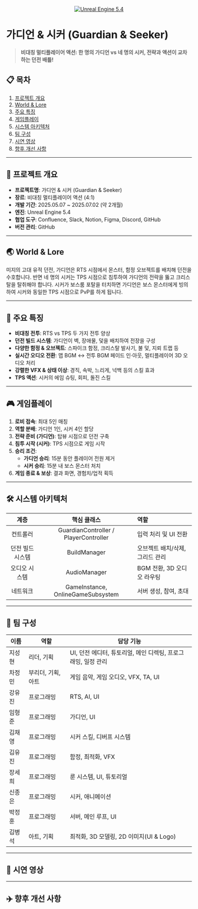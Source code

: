 <!--
===================================================
 Project: 가디언 & 시커 (Guardian & Seeker)
 Custom README for Final Project
===================================================
-->

<p align="center">
  <a href="https://github.com/YourOrg/Guardian-Seeker">
    <img src="https://img.shields.io/badge/Unreal%20Engine-5.4-blue" alt="Unreal Engine 5.4" />
  </a>
</p>

# 가디언 & 시커 (Guardian & Seeker)

> **비대칭 멀티플레이어 액션: 한 명의 가디언 vs 네 명의 시커, 전략과 액션이 교차하는 던전 배틀!**

## 📋 목차
1. [프로젝트 개요](#프로젝트-개요)
2. [World & Lore](#world--lore)
3. [주요 특징](#주요-특징)
4. [게임플레이](#게임플레이)
5. [시스템 아키텍처](#시스템-아키텍처)
6. [팀 구성](#팀-구성)
7. [시연 영상](#시연-영상)
8. [향후 개선 사항](#향후-개선-사항)

---

## 📝 프로젝트 개요

- **프로젝트명**: 가디언 & 시커 (Guardian & Seeker)
- **장르**: 비대칭 멀티플레이어 액션 (4:1)
- **개발 기간**: 2025.05.07 ~ 2025.07.02 (약 2개월)
- **엔진**: Unreal Engine 5.4
- **협업 도구**: Confluence, Slack, Notion, Figma, Discord, GitHub
- **버전 관리**: GitHub

---

## 🌏 World & Lore

미지의 고대 유적 던전, 가디언은 RTS 시점에서 몬스터, 함정 오브젝트를 배치해 던전을 수호합니다.
반면 네 명의 시커는 TPS 시점으로 침투하여 가디언의 전략을 뚫고 크리스탈을 탈취해야 합니다.
시커가 보스룸 포탈을 터치하면 가디언은 보스 몬스터에게 빙의하여 시커와 동일한 TPS 시점으로 PvP를 하게 됩니다.

---

## 🌟 주요 특징

- **비대칭 전투**: RTS vs TPS 두 가지 전투 양상
- **던전 빌드 시스템**: 가디언이 벽, 장애물, 덫을 배치하여 전장을 구성
- **다양한 함정 & 오브젝트**: 스파이크 함정, 크리스탈 발사기, 불 덫, 지뢰 트랩 등
- **실시간 오디오 전환**: 맵 BGM ↔ 전투 BGM 페이드 인·아웃, 멀티플레이어 3D 오디오 처리
- **강렬한 VFX & 상태 이상**: 경직, 속박, 느리게, 넉백 등의 스킬 효과
- **TPS 액션**: 시커의 에임 슈팅, 회피, 돌진 스킬

---

## 🎮 게임플레이

1. **로비 접속**: 최대 5인 매칭
2. **역할 분배**: 가디언 1인, 시커 4인 할당
3. **전략 준비 (가디언)**: 탑뷰 시점으로 던전 구축
4. **침투 시작 (시커)**: TPS 시점으로 게임 시작
5. **승리 조건**:
   - **가디언 승리**: 15분 동안 플레이어 전원 제거
   - **시커 승리**: 15분 내 보스 몬스터 처치
6. **게임 종료 & 보상**: 결과 화면, 경험치/업적 획득

---

## 🛠️ 시스템 아키텍처

| 계층            | 핵심 클래스                   | 역할                                   |
|:---------------:|:----------------------------:|:--------------------------------------|
| 컨트롤러        | GuardianController / PlayerController | 입력 처리 및 UI 전환                    |
| 던전 빌드 시스템 | BuildManager                  | 오브젝트 배치/삭제, 그리드 관리        |
| 오디오 시스템   | AudioManager                  | BGM 전환, 3D 오디오 라우팅             |
| 네트워크        | GameInstance, OnlineGameSubsystem | 서버 생성, 참여, 초대        |

---

## 👥 팀 구성

| 이름   | 역할       | 담당 기능                                                      |
|--------|------------|---------------------------------------------------------------|
| 지성현 | 리더, 기획 | UI, 던전 에디터, 튜토리얼, 메인 디렉팅, 프로그래밍, 일정 관리   |
| 차정민 | 부리더, 기획, 아트 | 게임 음악, 게임 오디오, VFX, TA, UI                          |
| 강유진 | 프로그래밍 | RTS, AI, UI                                                   |
| 임형준 | 프로그래밍 | 가디언, UI                                                   |
| 김채영 | 프로그래밍 | 시커 스킬, 디버프 시스템                                      |
| 김유진 | 프로그래밍 | 함정, 최적화, VFX                                             |
| 장세희 | 프로그래밍 | 룬 시스템, UI, 튜토리얼                                      |
| 신종은 | 프로그래밍 | 시커, 애니메이션                                             |
| 박정훈 | 프로그래밍 | 서버, 메인 루프, UI                                           |
| 김병석 | 아트, 기획  | 최적화, 3D 모델링, 2D 이미지(UI & Logo) |

---

## 📸 시연 영상

---

## ✈️ 향후 개선 사항



